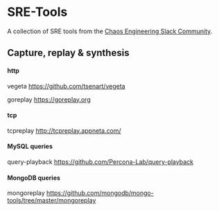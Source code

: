 # SRE-Tools
A collection of SRE tools from the [Chaos Engineering Slack Community](http://gremlin.com/community).

## Capture, replay & synthesis

#### http
vegeta https://github.com/tsenart/vegeta  

goreplay https://goreplay.org 

#### tcp
tcpreplay http://tcpreplay.appneta.com/

#### MySQL queries
query-playback https://github.com/Percona-Lab/query-playback  

#### MongoDB queries
mongoreplay https://github.com/mongodb/mongo-tools/tree/master/mongoreplay 

